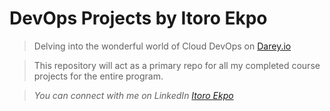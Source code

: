 # DevOps Projects by Itoro Ekpo

> Delving into the wonderful world of Cloud DevOps on [Darey.io](https://www.darey.io)

> This repository will act as a primary repo for all my completed course projects for the entire program.

> _You can connect with me on LinkedIn [Itoro Ekpo](https://www.linkedin.com/in/itoro-michael-ekpo/)_

